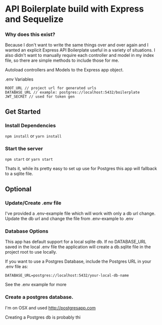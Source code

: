 # API Boilerplate build with Express and Sequelize

### Why does this exist?

Because I don't want to write the same things over and over again and I wanted an explicit Express API Boilerplate useful in a variety of situations. I also didn't want to manually require each controller and model in my index file, so there are simple methods to include those for me.

Autoload controllers and Models to the Express app object.

.env Variables
```
ROOT_URL // project url for generated urls
DATABASE_URL // example: postgres://localhost:5432/boilerplate
JWT_SECRET // used for token gen
```

## Get Started

### Install Dependencies

```npm install```
or
```yarn install```

### Start the server

```npm start```
or
```yarn start```

Thats it, while its pretty easy to set up use for Postgres this app will fallback to a sqlite file.

## Optional

### Update/Create .env file

I've provided a .env-example file which will work with only a db url change.
Update the db url and change the file from .env-example to .env

### Database Options

This app has default support for a local sqlite db.
If no DATABASE_URL saved in the local .env file the application will create a db.sqlite file in the project root to use locally.

If you want to use a Postgres Database, include the Postgres URL in your .env file as:

```
DATABASE_URL=postgres://localhost:5432/your-local-db-name
```

See the .env example for more

### Create a postgres database.
I'm on OSX and used http://postgresapp.com

Creating a Postgres db is probably thi
